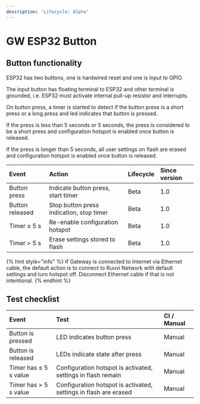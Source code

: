 ```yaml
---
description: 'Lifecycle: Alpha'
---
```


# GW ESP32 Button

## Button functionality

ESP32 has two buttons, one is hardwired reset and one is input to GPIO. 

The input button has floating terminal to ESP32 and other terminal is grounded, i.e. ESP32 must activate internal pull-up resistor and interrupts.

On button press, a timer is started to detect if the button press is a short press or a long press and led indicates that button is pressed.

If the press is less than 5 seconds or 5 seconds, the press is considered to be a short press and configuration hotspot is enabled once button is released. 

If the press is longer than 5 seconds, all user settings on flash are erased and configuration hotspot is enabled once button is released. 

| Event | Action | Lifecycle | Since version |
| :--- | :--- | :--- | :--- |
| Button press | Indicate button press, start timer | Beta | 1.0 |
| Button released | Stop button press indication, stop timer | Beta | 1.0 |
| Timer ≤ 5 s | Re-enable configuration hotspot | Beta | 1.0 |
| Timer &gt; 5 s | Erase settings stored to flash | Beta | 1.0 |

{% hint style="info" %}
If Gateway is connected to Internet via Ethernet cable, the default action is to connect to Ruuvi Network with default settings and turn hotspot off. Disconnect Ethernet cable if that is not intentional.
{% endhint %}

## Test checklist

| Event | Test | CI / Manual |
| :--- | :--- | :--- |
| Button is pressed | LED indicates button press | Manual |
| Button is released | LEDs indicate state after press | Manual |
| Timer has ≤ 5 s value | Configuration hotspot is activated, settings in flash remain | Manual |
| Timer has &gt; 5 s value | Configuration hotspot is activated, settings in flash are erased  | Manual |

